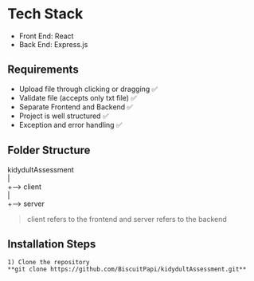 # Tech Stack 
- Front End: React
- Back End: Express.js

## Requirements
- Upload file through clicking or dragging ✅
- Validate file (accepts only txt file) ✅
- Separate Frontend and Backend ✅
- Project is well structured ✅
- Exception and error handling ✅

## Folder Structure
kidydultAssessment <br />
| <br />
+--> client <br />
| <br />
+--> server

> client refers to the frontend and server refers to the backend


 ## Installation Steps
```
1) Clone the repository
**git clone https://github.com/BiscuitPapi/kidydultAssessment.git**
```
